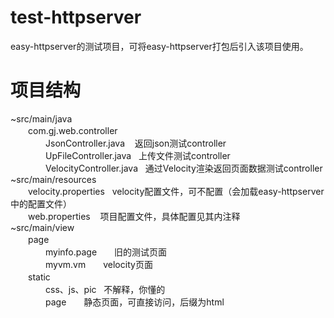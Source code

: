 test-httpserver
===============
easy-httpserver的测试项目，可将easy-httpserver打包后引入该项目使用。

项目结构
===============
<p>~src/main/java<br />　　com.gj.web.controller<br />　　　　JsonController.java &nbsp; &nbsp;返回json测试controller<br />　　　　UpFileController.java &nbsp; 上传文件测试controller&nbsp; &nbsp;&nbsp;<br />　　　　VelocityController.java &nbsp; 通过Velocity渲染返回页面数据测试controller<br />~src/main/resources<br />　　velocity.properties &nbsp; velocity配置文件，可不配置（会加载easy-httpserver中的配置文件）<br />　　web.properties &nbsp; &nbsp;项目配置文件，具体配置见其内注释<br />~src/main/view<br />　　page　　<br />　　　　myinfo.page　　旧的测试页面<br />　　　　myvm.vm　　velocity页面<br />　　static<br />　　　　css、js、pic &nbsp; 不解释，你懂的<br />　　　　page　　静态页面，可直接访问，后缀为html</p>
